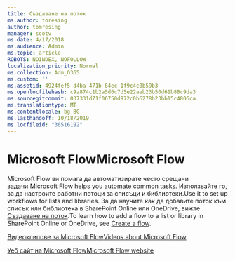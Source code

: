 ```yaml
---
title: Създаване на поток
ms.author: toresing
author: tomresing
manager: scotv
ms.date: 4/17/2018
ms.audience: Admin
ms.topic: article
ROBOTS: NOINDEX, NOFOLLOW
localization_priority: Normal
ms.collection: Adm_O365
ms.custom: ''
ms.assetid: 4924fef5-d4ba-471b-84ec-1f9c4c0b59b3
ms.openlocfilehash: c9a874c1b2a5d6c7d5e22aeb23b50d61b88c9da3
ms.sourcegitcommit: 037331d71f06750d972c0b6278b23bb15c4806ca
ms.translationtype: MT
ms.contentlocale: bg-BG
ms.lasthandoff: 10/18/2019
ms.locfileid: "36516192"
---
```

# <a name="microsoft-flow"></a><span data-ttu-id="7500a-102">Microsoft Flow</span><span class="sxs-lookup"><span data-stu-id="7500a-102">Microsoft Flow</span></span>

<span data-ttu-id="7500a-103">Microsoft Flow ви помага да автоматизирате често срещани задачи.</span><span class="sxs-lookup"><span data-stu-id="7500a-103">Microsoft Flow helps you automate common tasks.</span></span> <span data-ttu-id="7500a-104">Използвайте го, за да настроите работни потоци за списъци и библиотеки.</span><span class="sxs-lookup"><span data-stu-id="7500a-104">Use it to set up workflows for lists and libraries.</span></span> <span data-ttu-id="7500a-105">За да научите как да добавите поток към списък или библиотека в SharePoint Online или OneDrive, вижте [Създаване на поток](https://go.microsoft.com/fwlink/?linkid=869408).</span><span class="sxs-lookup"><span data-stu-id="7500a-105">To learn how to add a flow to a list or library in SharePoint Online or OneDrive, see [Create a flow](https://go.microsoft.com/fwlink/?linkid=869408).</span></span>
  
[<span data-ttu-id="7500a-106">Видеоклипове за Microsoft Flow</span><span class="sxs-lookup"><span data-stu-id="7500a-106">Videos about Microsoft Flow</span></span>](https://go.microsoft.com/fwlink/?linkid=864641)
  
[<span data-ttu-id="7500a-107">Уеб сайт на Microsoft Flow</span><span class="sxs-lookup"><span data-stu-id="7500a-107">Microsoft Flow website</span></span>](https://go.microsoft.com/fwlink/?linkid=864642)
  

